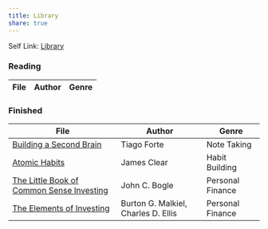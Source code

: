 ```yaml
---
title: Library
share: true
---
```


Self Link: [Library](Library.md)

### Reading

|File|Author|Genre|
|----|------|-----|

### Finished

|File|Author|Genre|
|----|------|-----|
|[Building a Second Brain](./Building%20a%20Second%20Brain.md)|Tiago Forte|Note Taking|
|[Atomic Habits](./Atomic%20Habits.md)|James Clear|Habit Building|
|[The Little Book of Common Sense Investing](./The%20Little%20Book%20of%20Common%20Sense%20Investing.md)|John C. Bogle|Personal Finance|
|[The Elements of Investing](./The%20Elements%20of%20Investing.md)|Burton G. Malkiel, Charles D. Ellis|Personal Finance|
